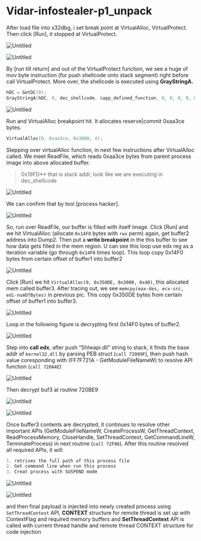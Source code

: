 # Vidar-infostealer-p1_unpack

After load file into x32dbg, i set break point at VirtualAlloc, VirtualProtect. Then click [Run], it stopped at VirtualProtect.

![Untitled](Vidar-infostealer-p1_unpack%20040a755ff1414af3a2f5a158527ea7c6/Untitled.png)

![Untitled](Vidar-infostealer-p1_unpack%20040a755ff1414af3a2f5a158527ea7c6/Untitled%201.png)

By [run till return] and out of the VirtualProtect function, we see a huge of mov byte instruction (for push shellcode onto stack segment) right before call VirtualProtect. More over, the shellcode is executed using **GrayStringA.**

```c
hDC = GetDC(0);
GrayStringA(hDC, 0, dec_shellcode, &app_defined_function, 0, 0, 0, 0, 0);
```

![Untitled](Vidar-infostealer-p1_unpack%20040a755ff1414af3a2f5a158527ea7c6/Untitled%202.png)

Run and VirtualAlloc breakpoint hit. It allocates reserve|commit 0xaa3ce bytes.

```c
VirtualAlloc(0, 0xaa3ce, 0x3000, 4);
```

Stepping over virtualAlloc function, in next few instructions after VirtualAlloc called. We meet ReadFile, which reads 0xaa3ce bytes from parent process image into above allocated buffer.

> 0x19FD** that is stack addr, look like we are executing in dec_shellcode
> 

![Untitled](Vidar-infostealer-p1_unpack%20040a755ff1414af3a2f5a158527ea7c6/Untitled%203.png)

We can confirm that by tool [process hacker].

![Untitled](Vidar-infostealer-p1_unpack%20040a755ff1414af3a2f5a158527ea7c6/Untitled%204.png)

So, run over ReadFile, our buffer is filled with itself image. Click [Run] and we hit VirtualAlloc (allocate `0x14F0` bytes with `rwx` perm) again, get buffer2 address into Dump2. Then put a **write breakpoint** in the this buffer to see how data gets filled in the mem region. U can see this loop use edx reg as a iteration variable (go through `0x14F0` times loop). This loop copy 0x14F0 bytes from certain offset of buffer1 into buffer2

![Untitled](Vidar-infostealer-p1_unpack%20040a755ff1414af3a2f5a158527ea7c6/Untitled%205.png)

Click [Run] we hit `VirtualAlloc(0, 0x350DE, 0x3000, 0x40)`, this allocated mem called buffer3. After tracing out, we see `memcpy(eax-des, ecx-src, edi-numOfBytes)` in previous pic. This copy 0x350DE bytes from certain offset of buffer1 into buffer3.

![Untitled](Vidar-infostealer-p1_unpack%20040a755ff1414af3a2f5a158527ea7c6/Untitled%206.png)

Loop in the following figure is decrypting first 0x14F0 bytes of buffer2.

![Untitled](Vidar-infostealer-p1_unpack%20040a755ff1414af3a2f5a158527ea7c6/Untitled%207.png)

Step into **call edx**, after push “Shlwapi.dll” string to stack, it finds the base addr of `kernel32.dll` by parsing PEB struct (`call 72099F`), then push hash value coresponding with (FF7F721A - GetModuleFileNameW) to resolve API function (`call 720A4E`) 

![Untitled](Vidar-infostealer-p1_unpack%20040a755ff1414af3a2f5a158527ea7c6/Untitled%208.png)

Then decrypt buf3 at routine 720BE9

![Untitled](Vidar-infostealer-p1_unpack%20040a755ff1414af3a2f5a158527ea7c6/Untitled%209.png)

![Untitled](Vidar-infostealer-p1_unpack%20040a755ff1414af3a2f5a158527ea7c6/Untitled%2010.png)

Once buffer3 contents are decrypted, it continues to resolve other important APIs (GetModuleFileNameW, CreateProcessW, GetThreadContext, ReadProcessMemory, CloseHandle, SetThreadContext, GetCommandLineW, TerminateProcess) in next routine (`call 72F86`). After this  routine resolved all required APIs, it will:

```c
1. retrives the full path of this process file
2. Get command line when run this process
3. Creat process with SUSPEND mode
```

![Untitled](Vidar-infostealer-p1_unpack%20040a755ff1414af3a2f5a158527ea7c6/Untitled%2011.png)

![Untitled](Vidar-infostealer-p1_unpack%20040a755ff1414af3a2f5a158527ea7c6/Untitled%2012.png)

and then final payload is injected into newly created process using `SetThreadContext` API, **CONTEXT** structure for remote thread is set up with ContextFlag and required memory buffers and **SetThreadContext** API is called with current thread handle and remote thread CONTEXT structure for code injection